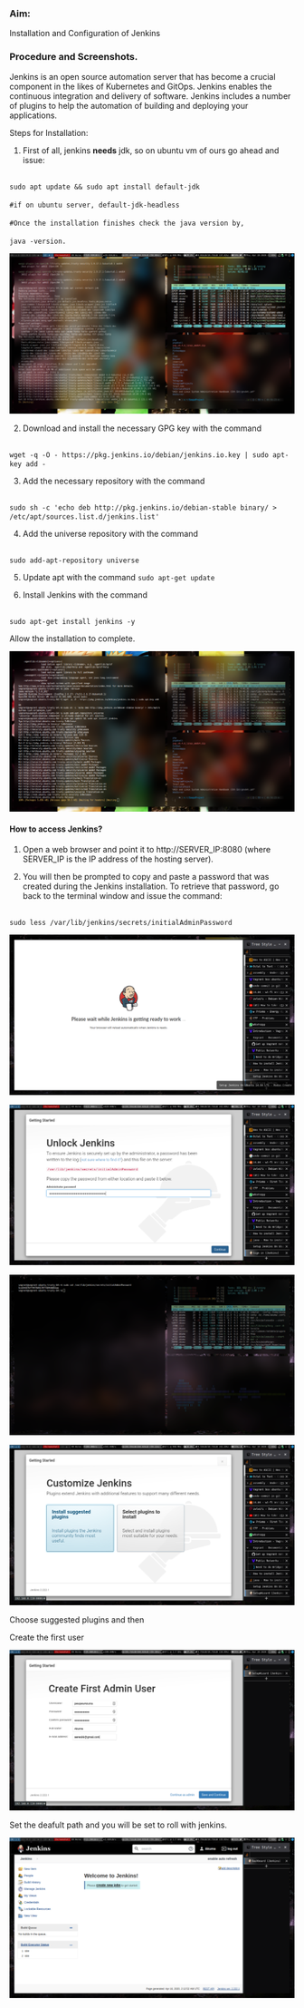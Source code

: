 ### Aim:

Installation and Configuration of Jenkins

### Procedure and Screenshots.

Jenkins is an open source automation server that has become a crucial component in the likes of Kubernetes and GitOps. Jenkins enables the continuous integration and delivery of software. Jenkins includes a number of plugins to help the automation of building and deploying your applications.

Steps for Installation:

1. First of all, jenkins **needs** jdk, so on ubuntu vm of ours go ahead and issue:

```

sudo apt update && sudo apt install default-jdk

#if on ubuntu server, default-jdk-headless

#Once the installation finishes check the java version by,

java -version.
```

![Java Installation](../img/Devops-Study.Cheese_Thu-16Apr20_06.56.png)

2. Download and install the necessary GPG key with the command

```

wget -q -O - https://pkg.jenkins.io/debian/jenkins.io.key | sudo apt-key add -
```

3. Add the necessary repository with the command

```

sudo sh -c 'echo deb http://pkg.jenkins.io/debian-stable binary/ > /etc/apt/sources.list.d/jenkins.list'
```

4. Add the universe repository with the command

```

sudo add-apt-repository universe
```

5. Update apt with the command ```sudo apt-get update```

6. Install Jenkins with the command

```

sudo apt-get install jenkins -y
```

Allow the installation to complete.

![Jenkins installation](../img/Devops-Study.Cheese_Thu-16Apr20_07.04.png)

#### How to access Jenkins?

1. Open a web browser and point it to http://SERVER_IP:8080 (where SERVER_IP is the IP address of the hosting server).

2. You will then be prompted to copy and paste a password that was created during the Jenkins installation. To retrieve that password, go back to the terminal window and issue the command:

```

sudo less /var/lib/jenkins/secrets/initialAdminPassword
```

![Getting the password](../img/Devops-Study.Cheese_Thu-16Apr20_07.24.png)

![jenkins Unlock page](../img/Devops-Study.Cheese_Thu-16Apr20_07.26.png)

![Cat password pewpew](../img/Devops-Study.Cheese_Thu-16Apr20_07.31.png)

![jenkins Start Page](../img/Devops-Study.Cheese_Thu-16Apr20_07.27.png)

Choose suggested plugins and then

Create the first user

![Creation of user.](../img/Devops-Study.Cheese_Thu-16Apr20_07.41.png)

Set the deafult path and you will be set to roll with jenkins.

![First page](../img/Devops-Study.Cheese_Thu-16Apr20_07.42.png)
